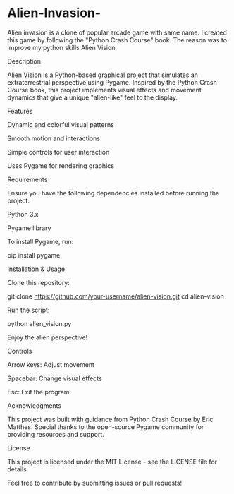 # Alien-Invasion-
Alien invasion is a clone of popular arcade game with same name. I created this game by following the "Python Crash Course" book. The reason was to improve my python skills
Alien Vision

Description

Alien Vision is a Python-based graphical project that simulates an extraterrestrial perspective using Pygame. Inspired by the Python Crash Course book, this project implements visual effects and movement dynamics that give a unique "alien-like" feel to the display.

Features

Dynamic and colorful visual patterns

Smooth motion and interactions

Simple controls for user interaction

Uses Pygame for rendering graphics

Requirements

Ensure you have the following dependencies installed before running the project:

Python 3.x

Pygame library

To install Pygame, run:

pip install pygame

Installation & Usage

Clone this repository:

git clone https://github.com/your-username/alien-vision.git
cd alien-vision

Run the script:

python alien_vision.py

Enjoy the alien perspective!

Controls

Arrow keys: Adjust movement

Spacebar: Change visual effects

Esc: Exit the program

Acknowledgments

This project was built with guidance from Python Crash Course by Eric Matthes. Special thanks to the open-source Pygame community for providing resources and support.

License

This project is licensed under the MIT License - see the LICENSE file for details.

Feel free to contribute by submitting issues or pull requests!


